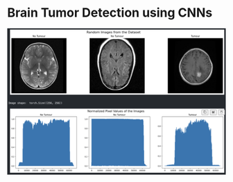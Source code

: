 # Brain Tumor Detection using CNNs
![Alt text](https://github.com/harmya/brain-tumour/blob/main/brain-example.png)
